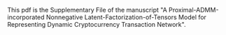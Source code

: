 This pdf is the Supplementary File of the manuscript "A Proximal-ADMM-incorporated Nonnegative Latent-Factorization-of-Tensors Model for Representing Dynamic Cryptocurrency Transaction Network".
